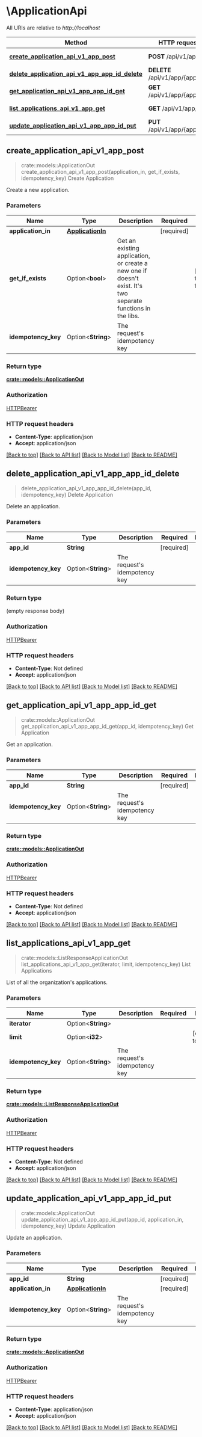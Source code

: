 # \ApplicationApi

All URIs are relative to *http://localhost*

Method | HTTP request | Description
------------- | ------------- | -------------
[**create_application_api_v1_app_post**](ApplicationApi.md#create_application_api_v1_app_post) | **POST** /api/v1/app/ | Create Application
[**delete_application_api_v1_app_app_id_delete**](ApplicationApi.md#delete_application_api_v1_app_app_id_delete) | **DELETE** /api/v1/app/{app_id}/ | Delete Application
[**get_application_api_v1_app_app_id_get**](ApplicationApi.md#get_application_api_v1_app_app_id_get) | **GET** /api/v1/app/{app_id}/ | Get Application
[**list_applications_api_v1_app_get**](ApplicationApi.md#list_applications_api_v1_app_get) | **GET** /api/v1/app/ | List Applications
[**update_application_api_v1_app_app_id_put**](ApplicationApi.md#update_application_api_v1_app_app_id_put) | **PUT** /api/v1/app/{app_id}/ | Update Application



## create_application_api_v1_app_post

> crate::models::ApplicationOut create_application_api_v1_app_post(application_in, get_if_exists, idempotency_key)
Create Application

Create a new application.

### Parameters


Name | Type | Description  | Required | Notes
------------- | ------------- | ------------- | ------------- | -------------
**application_in** | [**ApplicationIn**](ApplicationIn.md) |  | [required] |
**get_if_exists** | Option<**bool**> | Get an existing application, or create a new one if doesn't exist. It's two separate functions in the libs. |  |[default to false]
**idempotency_key** | Option<**String**> | The request's idempotency key |  |

### Return type

[**crate::models::ApplicationOut**](ApplicationOut.md)

### Authorization

[HTTPBearer](../README.md#HTTPBearer)

### HTTP request headers

- **Content-Type**: application/json
- **Accept**: application/json

[[Back to top]](#) [[Back to API list]](../README.md#documentation-for-api-endpoints) [[Back to Model list]](../README.md#documentation-for-models) [[Back to README]](../README.md)


## delete_application_api_v1_app_app_id_delete

> delete_application_api_v1_app_app_id_delete(app_id, idempotency_key)
Delete Application

Delete an application.

### Parameters


Name | Type | Description  | Required | Notes
------------- | ------------- | ------------- | ------------- | -------------
**app_id** | **String** |  | [required] |
**idempotency_key** | Option<**String**> | The request's idempotency key |  |

### Return type

 (empty response body)

### Authorization

[HTTPBearer](../README.md#HTTPBearer)

### HTTP request headers

- **Content-Type**: Not defined
- **Accept**: application/json

[[Back to top]](#) [[Back to API list]](../README.md#documentation-for-api-endpoints) [[Back to Model list]](../README.md#documentation-for-models) [[Back to README]](../README.md)


## get_application_api_v1_app_app_id_get

> crate::models::ApplicationOut get_application_api_v1_app_app_id_get(app_id, idempotency_key)
Get Application

Get an application.

### Parameters


Name | Type | Description  | Required | Notes
------------- | ------------- | ------------- | ------------- | -------------
**app_id** | **String** |  | [required] |
**idempotency_key** | Option<**String**> | The request's idempotency key |  |

### Return type

[**crate::models::ApplicationOut**](ApplicationOut.md)

### Authorization

[HTTPBearer](../README.md#HTTPBearer)

### HTTP request headers

- **Content-Type**: Not defined
- **Accept**: application/json

[[Back to top]](#) [[Back to API list]](../README.md#documentation-for-api-endpoints) [[Back to Model list]](../README.md#documentation-for-models) [[Back to README]](../README.md)


## list_applications_api_v1_app_get

> crate::models::ListResponseApplicationOut list_applications_api_v1_app_get(iterator, limit, idempotency_key)
List Applications

List of all the organization's applications.

### Parameters


Name | Type | Description  | Required | Notes
------------- | ------------- | ------------- | ------------- | -------------
**iterator** | Option<**String**> |  |  |
**limit** | Option<**i32**> |  |  |[default to 50]
**idempotency_key** | Option<**String**> | The request's idempotency key |  |

### Return type

[**crate::models::ListResponseApplicationOut**](ListResponse_ApplicationOut_.md)

### Authorization

[HTTPBearer](../README.md#HTTPBearer)

### HTTP request headers

- **Content-Type**: Not defined
- **Accept**: application/json

[[Back to top]](#) [[Back to API list]](../README.md#documentation-for-api-endpoints) [[Back to Model list]](../README.md#documentation-for-models) [[Back to README]](../README.md)


## update_application_api_v1_app_app_id_put

> crate::models::ApplicationOut update_application_api_v1_app_app_id_put(app_id, application_in, idempotency_key)
Update Application

Update an application.

### Parameters


Name | Type | Description  | Required | Notes
------------- | ------------- | ------------- | ------------- | -------------
**app_id** | **String** |  | [required] |
**application_in** | [**ApplicationIn**](ApplicationIn.md) |  | [required] |
**idempotency_key** | Option<**String**> | The request's idempotency key |  |

### Return type

[**crate::models::ApplicationOut**](ApplicationOut.md)

### Authorization

[HTTPBearer](../README.md#HTTPBearer)

### HTTP request headers

- **Content-Type**: application/json
- **Accept**: application/json

[[Back to top]](#) [[Back to API list]](../README.md#documentation-for-api-endpoints) [[Back to Model list]](../README.md#documentation-for-models) [[Back to README]](../README.md)

